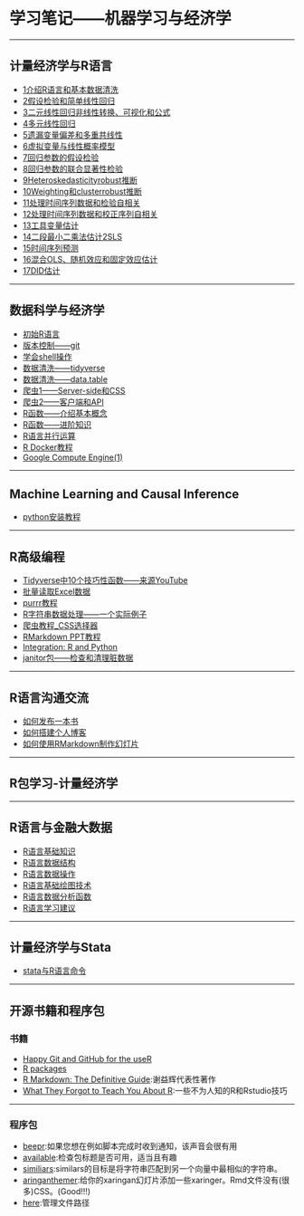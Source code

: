 # 学习笔记——机器学习与经济学

---

## 计量经济学与R语言

- [1介绍R语言和基本数据清洗](https://jmxsy2016.github.io/Data-Science-and-Economics/计量经济学与R语言/1介绍R语言和基本数据清洗.html)              
- [2假设检验和简单线性回归](https://jmxsy2016.github.io/Data-Science-and-Economics/计量经济学与R语言/2假设检验和简单线性回归.html)               
- [3二元线性回归非线性转换、可视化和公式](https://jmxsy2016.github.io/Data-Science-and-Economics/计量经济学与R语言/3二元线性回归-非线性转换、可视化和公式.html) 
- [4多元线性回归](https://jmxsy2016.github.io/Data-Science-and-Economics/计量经济学与R语言/4多元线性回归.html)                         
- [5遗漏变量偏差和多重共线性](https://jmxsy2016.github.io/Data-Science-and-Economics/计量经济学与R语言/5遗漏变量偏差和多重共线性.html)             
- [6虚拟变量与线性概率模型](https://jmxsy2016.github.io/Data-Science-and-Economics/计量经济学与R语言/6虚拟变量与线性概率模型.html)               
- [7回归参数的假设检验](https://jmxsy2016.github.io/Data-Science-and-Economics/计量经济学与R语言/7回归参数的假设检验.html)                   
- [8回归参数的联合显著性检验](https://jmxsy2016.github.io/Data-Science-and-Economics/计量经济学与R语言/8回归参数的联合显著性检验.html)             
- [9Heteroskedasticityrobust推断](https://jmxsy2016.github.io/Data-Science-and-Economics/计量经济学与R语言/9Heteroskedasticity-robust推断.html)     
- [10Weighting和clusterrobust推断](https://jmxsy2016.github.io/Data-Science-and-Economics/计量经济学与R语言/10Weighting和cluster-robust推断.html)        
- [11处理时间序列数据和检验自相关](https://jmxsy2016.github.io/Data-Science-and-Economics/计量经济学与R语言/11处理时间序列数据和检验自相关.html)        
- [12处理时间序列数据和校正序列自相关](https://jmxsy2016.github.io/Data-Science-and-Economics/计量经济学与R语言/12处理时间序列数据和校正序列自相关.html)    
- [13工具变量估计](https://jmxsy2016.github.io/Data-Science-and-Economics/计量经济学与R语言/13工具变量估计.html)                        
- [14二段最小二乘法估计2SLS](https://jmxsy2016.github.io/Data-Science-and-Economics/计量经济学与R语言/14二段最小二乘法估计-2SLS-.html)              
- [15时间序列预测](https://jmxsy2016.github.io/Data-Science-and-Economics/计量经济学与R语言/15时间序列预测.html)                        
- [16混合OLS、随机效应和固定效应估计](https://jmxsy2016.github.io/Data-Science-and-Economics/计量经济学与R语言/16混合OLS、随机效应和固定效应估计.html)     
- [17DID估计](https://jmxsy2016.github.io/Data-Science-and-Economics/计量经济学与R语言/17DID估计.html)                             

---

## 数据科学与经济学

- [初始R语言](https://raw.githack.com/uo-ec510-2020-spring/lectures/master/01-intro/01-intro.html#1)
- [版本控制——git](https://raw.githack.com/uo-ec510-2020-spring/lectures/master/02-git/02-git.html#1)
- [学会shell操作](https://raw.githack.com/uo-ec510-2020-spring/lectures/master/03-shell/03-shell.html#1)
- [数据清洗——tidyverse](https://raw.githack.com/uo-ec510-2020-spring/lectures/master/04-tidyverse/04-tidyverse.html#1)
- [数据清洗——data.table](https://raw.githack.com/uo-ec510-2020-spring/lectures/master/05-datatable/05-datatable.html#1)
- [爬虫1——Server-side和CSS](https://raw.githack.com/uo-ec510-2020-spring/lectures/master/07-web-css/07-web-css.html)
- [爬虫2——客户端和API](https://raw.githack.com/uo-ec510-2020-spring/lectures/master/08-web-api/08-web-api.html)
- [R函数——介绍基本概念](https://raw.githack.com/uo-ec510-2020-spring/lectures/master/09-funcs-intro/09-funcs-intro.html)
- [R函数——进阶知识](https://raw.githack.com/uo-ec510-2020-spring/lectures/master/10-funcs-adv/10-funcs-adv.html)
- [R语言并行运算](https://raw.githack.com/uo-ec510-2020-spring/lectures/master/11-parallel/11-parallel.html)
- [R Docker教程](https://ropenscilabs.github.io/r-docker-tutorial/)
- [Google Compute Engine(1)](http://htmlpreview.github.io/?https://github.com/uo-ec510-2020-spring/lectures/blob/master/13-gce-i/13-gce-i.html)

---

## Machine Learning and Causal Inference 

- [python安装教程](https://jmxsy2016.github.io/Data-Science-and-Economics/Machine_Learning_and_Causal_Inference/Python安装.pdf )

---

## R高级编程

- [Tidyverse中10个技巧性函数——来源YouTube](https://jmxsy2016.github.io/Data-Science-and-Economics/R高级编程/code/Tidyverse中10个具有技巧性函数.html)
- [批量读取Excel数据](https://jmxsy2016.github.io/Data-Science-and-Economics/R高级编程/code/批量读取Excel数据.html)
- [purrr教程](https://jmxsy2016.github.io/Data-Science-and-Economics/R高级编程/code/purrr教程.html)
- [R字符串数据处理——一个实际例子](https://jmxsy2016.github.io/Data-Science-and-Economics/R高级编程/code/R字符串数据处理-一个实际例子.html)
- [爬虫教程_CSS选择器](https://jmxsy2016.github.io/Data-Science-and-Economics/R高级编程/code/爬虫教程_CSS选择器.html)
- [RMarkdown PPT教程](https://rladies.github.io/meetup-presentations_oslo/2020-05-11-rmarkdown_like_a_boss/presentation.html#1)
- [Integration: R and Python](https://shawnsanto.com/files/sta323/slides/lec-16b-rpython.html#1)
- [janitor包——检查和清理脏数据](https://jmxsy2016.github.io/Data-Science-and-Economics/R高级编程/code/janitor包——检查和清理脏数据)

---

## R语言沟通交流

- [如何发布一本书](https://bookdown.org/yihui/rmarkdown/bookdown-publish.html)
- [如何搭建个人博客](https://bookdown.org/yihui/rmarkdown/rmarkdown-site.html)
- [如何使用RMarkdown制作幻灯片](https://bookdown.org/yihui/rmarkdown/xaringan-start.html)

---

## R包学习-计量经济学

---

## R语言与金融大数据

- [R语言基础知识](https://jmxsy2016.github.io/Data-Science-and-Economics/R语言与金融大数据/R语言基础知识.html)
- [R语言数据结构](https://jmxsy2016.github.io/Data-Science-and-Economics/R语言与金融大数据/R常用数据结构.html)
- [R语言数据操作](https://jmxsy2016.github.io/Data-Science-and-Economics/R语言与金融大数据/R数据操作.html)
- [R语言基础绘图技术](https://jmxsy2016.github.io/Data-Science-and-Economics/R语言与金融大数据/R基础绘图技术.html)
- [R语言数据分析函数](https://jmxsy2016.github.io/Data-Science-and-Economics/R语言与金融大数据/R重要数据分析函数.html)
- [R语言学习建议](https://jmxsy2016.github.io/Data-Science-and-Economics/R语言与金融大数据/R学习建议.html)

---

## 计量经济学与Stata

- [stata与R语言命令](https://jmxsy2016.github.io/Data-Science-and-Economics/计量经济学与Stata/stata2r.pdf)

---

## 开源书籍和程序包

### 书籍

- [Happy Git and GitHub for the useR](https://happygitwithr.com/index.html)
- [R packages](https://r-pkgs.org/workflows101.html)
- [R Markdown: The Definitive Guide](https://bookdown.org/yihui/rmarkdown/):谢益辉代表性著作
- [What They Forgot to Teach You About R](https://github.com/rstats-wtf/what-they-forgot):一些不为人知的R和Rstudio技巧 

---

### 程序包

- [beepr](https://cran.r-project.org/web/packages/beepr/beepr.pdf):如果您想在例如脚本完成时收到通知，该声音会很有用
- [available](https://cran.r-project.org/web/packages/available/available.pdf):检查包标题是否可用，适当且有趣
- [similiars](https://github.com/davidsjoberg/similiars):similars的目标是将字符串匹配到另一个向量中最相似的字符串。
- [aringanthemer](https://pkg.garrickadenbuie.com/xaringanthemer/index.html):给你的xaringan幻灯片添加一些xaringer。Rmd文件没有(很多)CSS。(Good!!!)
- [here](https://cran.r-project.org/web/packages/here/here.pdf):管理文件路径























